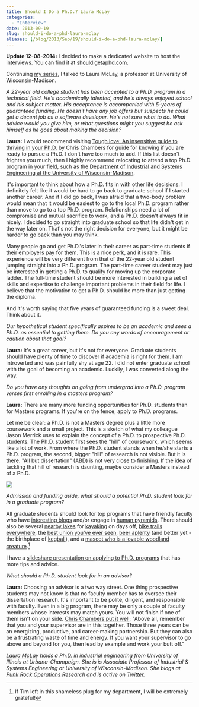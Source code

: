 ```yaml
---
title: Should I Do a Ph.D.? Laura McLay
categories:
  - "Interview"
date: 2013-09-19
slug: should-i-do-a-phd-laura-mclay
aliases: [/blog/2013/Sep/19/should-i-do-a-phd-laura-mclay/]
---
```


__Update 12-08-2014:__ I decided to make a dedicated website to host the interviews. You can find it at [shouldigetaphd.com](http://shouldigetaphd.com/).

Continuing [my series](http://stiglerdiet.com/category/should-i-do-a-phd.html), I talked to Laura McLay, a professor at University of Wisconsin-Madison.

_A 22-year old college student has been accepted to a Ph.D. program in a technical field. He's academically talented, and he's always enjoyed school and his subject matter. His acceptance is accompanied with 5-years of guaranteed funding. He doesn't have any job offers but suspects he could get a decent job as a software developer. He's not sure what to do. What advice would you give him, or what questions might you suggest he ask himself as he goes about making the decision?_

__Laura:__ I would recommend visiting [Tough love: An insensitive guide to thriving in your Ph.D.](http://neurochambers.blogspot.co.uk/2012/05/tough-love-insensitive-guide-to.html "NeuroChambers: Tough love: An insensitive guide to thriving in your Ph.D.") by Chris Chambers for guide for knowing if you are ready to pursue a Ph.D. I don't have too much to add. If this list doesn't frighten you much, then I highly recommend relocating to attend a top Ph.D. program in your field, such as the [Department of Industrial and Systems Engineering at the University of Wisconsin-Madison](http://www.engr.wisc.edu/isye.html).

It's important to think about how a Ph.D. fits in with other life decisions. I definitely felt like it would be hard to go back to graduate school if I started another career. And if I did go back, I was afraid that a two-body problem would mean that it would be easiest to go to the local Ph.D. program rather than move to go to a top Ph.D. program. Relationships need a lot of compromise and mutual sacrifice to work, and a Ph.D. doesn't always fit in nicely. I decided to go straight into graduate school so that life didn't get in the way later on. That's not the right decision for everyone, but it might be harder to go back than you may think.

Many people go and get Ph.D.'s later in their career as part-time students if their employers pay for them. This is a nice perk, and it is rare. This experience will be very different from that of the 22-year old student jumping straight into a Ph.D. program. The part-time career student may just be interested in getting a Ph.D. to qualify for moving up the corporate ladder. The full-time student should be more interested in building a set of skills and expertise to challenge important problems in their field for life. I believe that the motivation to get a Ph.D. should be more than just getting the diploma.

And it's worth saying that five years of guaranteed funding is a sweet deal. Think about it.

_Our hypothetical student specifically aspires to be an academic and sees a Ph.D. as essential to getting there. Do you any words of encouragement or caution about that goal?_

__Laura:__ It's a great career, but it's not for everyone. Graduate students should have plenty of time to discover if academia is right for them. I am introverted and was painfully shy at age 22. I did not enter graduate school with the goal of becoming an academic. Luckily, I was converted along the way.

_Do you have any thoughts on going from undergrad into a Ph.D. program verses first enrolling in a masters program?_

__Laura:__ There are many more funding opportunities for Ph.D. students than for Masters programs. If you're on the fence, apply to Ph.D. programs.

Let me be clear: a Ph.D. is not a Masters degree plus a little more coursework and a small project. This is a sketch of what my colleague Jason Merrick uses to explain the concept of a Ph.D. to prospective Ph.D. students. The Ph.D. student first sees the "hill" of coursework, which seems like a lot of work. From where the Ph.D. student stands when he/she starts a Ph.D. program, the second, bigger "hill" of research is not visible. But it is there. "All but dissertation" (ABD) is not very close to finishing. If the idea of tackling that hill of research is daunting, maybe consider a Masters instead of a Ph.D.

![](/uploads/2013/09/PhD_picture.JPG)

_Admission and funding aside, what should a potential Ph.D. student look for in a graduate program?_

All graduate students should look for top programs that have friendly faculty who have [interesting blogs](http://punkrockor.wordpress.com/) and/or engage in [human pyramids](https://twitter.com/JeffLinderoth/status/360139708254265344/photo/1). There should also be several [nearby lakes](http://www.countyofdane.com/lwrd/landconservation/img/lakeimages/lakemendota1.jpg) for [kayaking](http://www.plastic-castle.com/blog/wp-content/uploads/2012/06/IMAG0058.jpg) on days off, [bike trails everywhere](http://www.madisonareampo.org/maps/DaneCountyMapforBicylclists.cfm "Dane County Map for Bicylclists"), the [best union you've ever seen](http://www.union.wisc.edu/images/madison%20photos/terrace%20chairs2.JPG), [beer aplenty](http://www.newglarusbrewing.com/ "New Glarus Brewing") (and better yet - the birthplace of [kegball](http://www.urbandictionary.com/define.php?term=kegball)), and a [mascot who is a lovable woodland creature](https://twitter.com/UWBuckyBadger).[^uwm]

I have a [slideshare presentation on applying to Ph.D. programs](http://www.slideshare.net/lamclay/so-youre-thinking-about-graduate-school-in-operations-research-math-or-engineering) that has more tips and advice.

_What should a Ph.D. student look for in an advisor?_

__Laura:__ Choosing an advisor is a two way street. One thing prospective students may not know is that no faculty member has to oversee their dissertation research. It's important to be polite, diligent, and responsible with faculty. Even in a big program, there may be only a couple of faculty members whose interests may match yours. You will not finish if one of them isn't on your side. [Chris Chambers put it well](http://neurochambers.blogspot.co.uk/2012/05/tough-love-insensitive-guide-to.html "NeuroChambers: Tough love: An insensitive guide to thriving in your PhD"): "Above all, remember that you and your supervisor are in this together. Those three years can be an energizing, productive, and career-making partnership. But they can also be a frustrating waste of time and energy. If you want your supervisor to go above and beyond for you, then lead by example and work your butt off."

_[Laura McLay](http://punkrockor.wordpress.com/) holds a Ph.D. in industrial engineering from University of Illinois at Urbana-Champaign. She is is Associate Professor of Industrial & Systems Engineering at University of Wisconsin-Madison. She blogs at [Punk Rock Operations Research](http://punkrockor.wordpress.com/) and is active on [Twitter](https://twitter.com/lauramclay)._

 [^uwm]: If Tim left in this shameless plug for my department, I will be extremely grateful!